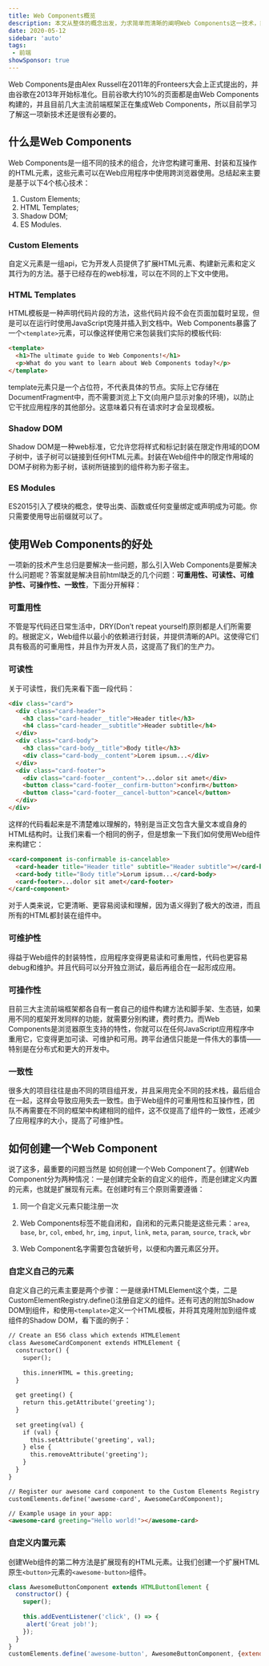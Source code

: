 ```yaml
---
title: Web Components概览
description: 本文从整体的概念出发，力求简单而清晰的阐明Web Components这一技术，能对Web Components有个大体上的认识。
date: 2020-05-12
sidebar: 'auto'
tags:
 - 前端
showSponsor: true
---
```


 Web Components是由Alex Russell在2011年的Fronteers大会上正式提出的，并由谷歌在2013年开始标准化。目前谷歌大约10%的页面都是由Web Components构建的，并且目前几大主流前端框架正在集成Web Components，所以目前学习了解这一项新技术还是很有必要的。

## 什么是Web Components

 Web Components是一组不同的技术的组合，允许您构建可重用、封装和互操作的HTML元素，这些元素可以在Web应用程序中使用跨浏览器使用。总结起来主要是基于以下4个核心技术：

1. Custom Elements;
2. HTML Templates;
3. Shadow DOM;
4. ES Modules.

###  Custom Elements

自定义元素是一组api，它为开发人员提供了扩展HTML元素、构建新元素和定义其行为的方法。基于已经存在的web标准，可以在不同的上下文中使用。

###  HTML Templates

HTML模板是一种声明代码片段的方法，这些代码片段不会在页面加载时呈现，但是可以在运行时使用JavaScript克隆并插入到文档中。Web Components暴露了一个`<template>`元素，可以像这样使用它来包装我们实际的模板代码:

```html
<template>
  <h1>The ultimate guide to Web Components!</h1>
  <p>What do you want to learn about Web Components today?</p>
</template>
```

template元素只是一个占位符，不代表具体的节点。实际上它存储在DocumentFragment中，而不需要浏览上下文(向用户显示对象的环境)，以防止它干扰应用程序的其他部分。这意味着只有在请求时才会呈现模板。

### Shadow DOM

Shadow DOM是一种web标准，它允许您将样式和标记封装在限定作用域的DOM子树中，该子树可以链接到任何HTML元素。封装在Web组件中的限定作用域的DOM子树称为影子树，该树所链接到的组件称为影子宿主。

### ES Modules

ES2015引入了模块的概念，使导出类、函数或任何变量绑定或声明成为可能。你只需要使用导出前缀就可以了。

##  使用Web Components的好处

 一项新的技术产生总归是要解决一些问题，那么引入Web Components是要解决什么问题呢？答案就是解决目前html缺乏的几个问题：**可重用性、可读性、可维护性、可操作性、一致性**，下面分开解释：

### 可重用性

 不管是写代码还日常生活中，DRY(Don’t repeat yourself)原则都是人们所需要的。根据定义，Web组件以最小的依赖进行封装，并提供清晰的API。这使得它们具有极高的可重用性，并且作为开发人员，这提高了我们的生产力。

### 可读性

 关于可读性，我们先来看下面一段代码：

```html
<div class="card">
  <div class="card-header">
    <h3 class="card-header__title">Header title</h3>
    <h4 class="card-header__subtitle">Header subtitle</h4>
  </div>
  <div class="card-body">
    <h3 class="card-body__title">Body title</h3>
    <div class="card-body__content">Lorem ipsum...</div>
  </div>
  <div class="card-footer">
    <div class="card-footer__content">...dolor sit amet</div>
    <button class="card-footer__confirm-button">confirm</button>
    <button class="card-footer__cancel-button">cancel</button>
  </div>
</div>
```

这样的代码看起来是不清楚难以理解的，特别是当正文包含大量文本或自身的HTML结构时。让我们来看一个相同的例子，但是想象一下我们如何使用Web组件来构建它：

```html
<card-component is-confirmable is-cancelable>
  <card-header title="Header title" subtitle="Header subtitle"></card-header>
  <card-body title="Body title">Lorum ipsum...</card-body>
  <card-footer>...dolor sit amet</card-footer>
</card-component>
```

对于人类来说，它更清晰、更容易阅读和理解，因为语义得到了极大的改进，而且所有的HTML都封装在组件中。

###  可维护性

 得益于Web组件的封装特性，应用程序变得更易读和可重用性，代码也更容易debug和维护。并且代码可以分开独立测试，最后再组合在一起形成应用。

### 可操作性

 目前三大主流前端框架都各自有一套自己的组件构建方法和脚手架、生态链，如果用不同的框架开发同样的功能，就需要分别构建，费时费力。而Web Components是浏览器原生支持的特性，你就可以在任何JavaScript应用程序中重用它，它变得更加可读、可维护和可用。跨平台通信只能是一件伟大的事情——特别是在分布式和更大的开发中。

### 一致性

 很多大的项目往往是由不同的项目组开发，并且采用完全不同的技术栈，最后组合在一起，这样会导致应用失去一致性。由于Web组件的可重用性和互操作性，团队不再需要在不同的框架中构建相同的组件，这不仅提高了组件的一致性，还减少了应用程序的大小，提高了可维护性。

##  如何创建一个Web Component

 说了这多，最重要的问题当然是 如何创建一个Web Component了。创建Web Component分为两种情况：一是创建完全新的自定义的组件，而是创建定义内置的元素，也就是扩展现有元素。在创建时有三个原则需要遵循：

1. 同一个自定义元素只能注册一次

2. Web Components标签不能自闭和，自闭和的元素只能是这些元素：`area`, `base`, `br`, `col`, `embed`, `hr`, `img`, `input`, `link`, `meta`, `param`, `source`, `track`, `wbr`

3. Web Component名字需要包含破折号，以便和内置元素区分开。

###  自定义自己的元素

 自定义自己的元素主要是两个步骤：一是继承HTMLElement这个类，二是CustomElementRegistry.define()注册自定义的组件。还有可选的附加Shadow DOM到组件，和使用`<template>`定义一个HTML模板，并将其克隆附加到组件或组件的Shadow DOM，看下面的例子：

```html
// Create an ES6 class which extends HTMLElement
class AwesomeCardComponent extends HTMLElement {
  constructor() {
    super();
    
    this.innerHTML = this.greeting;
  }
  
  get greeting() {
    return this.getAttribute('greeting');
  }
  
  set greeting(val) {
    if (val) {
      this.setAttribute('greeting', val);
    } else {
      this.removeAttribute('greeting');
    }
  }
}

// Register our awesome card component to the Custom Elements Registry
customElements.define('awesome-card', AwesomeCardComponent);

// Example usage in your app:
<awesome-card greeting="Hello world!"></awesome-card>
```

###  自定义内置元素

 创建Web组件的第二种方法是扩展现有的HTML元素。让我们创建一个扩展HTML原生`<button>`元素的`<awesome-button>`组件。

```js
class AwesomeButtonComponent extends HTMLButtonElement {
  constructor() {
    super();
    
    this.addEventListener('click', () => {
     alert('Great job!');
    });
  }
}
customElements.define('awesome-button', AwesomeButtonComponent, {extends: 'button'});
```


